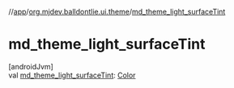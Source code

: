 //[app](../../index.md)/[org.mjdev.balldontlie.ui.theme](index.md)/[md_theme_light_surfaceTint](md_theme_light_surface-tint.md)

# md_theme_light_surfaceTint

[androidJvm]\
val [md_theme_light_surfaceTint](md_theme_light_surface-tint.md): [Color](https://developer.android.com/reference/kotlin/androidx/compose/ui/graphics/Color.html)
